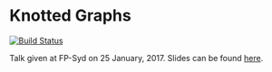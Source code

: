 Knotted Graphs
==============

[![Build Status](https://travis-ci.org/ivan-m/FPSyd-KnottedGraphs.svg)](https://travis-ci.org/ivan-m/FPSyd-KnottedGraphs)

Talk given at FP-Syd on 25 January, 2017.  Slides can be found [here].

[here]: http://ivan-m.github.io/FPSyd-KnottedGraphs
